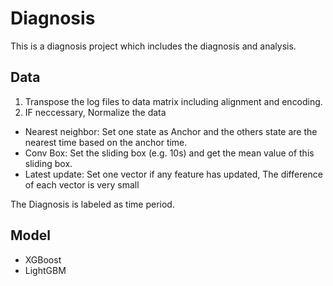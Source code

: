# Diagnosis
This is a diagnosis project which includes the diagnosis and analysis.

## Data

1. Transpose the log files to data matrix including alignment and encoding.
2. IF neccessary, Normalize the data

- Nearest neighbor: Set one state as Anchor and the others state are the nearest time based on the anchor time.
- Conv Box: Set the sliding box (e.g. 10s) and get the mean value of this sliding box.
- Latest update: Set one vector if any feature has updated, The difference of each vector is very small

The Diagnosis is labeled as time period.


## Model

- XGBoost
- LightGBM

